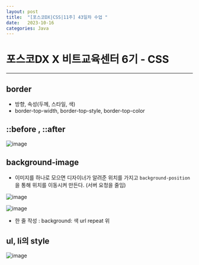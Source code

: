 ```yaml
---
layout: post
title:  "[포스코DX|CSS|11주] 43일차 수업 "
date:   2023-10-16
categories: Java
---
```


# 포스코DX X 비트교육센터 6기 - CSS

---

## border

- 방향, 속성(두께, 스타일, 색)
- border-top-width, border-top-style, border-top-color

## ::before , ::after

![image](https://github.com/talkingOrange/talkingOrange.github.io/assets/88815795/895b68fc-68e7-4bce-8cc6-c269378d4e60)



## background-image

- 이미지를 하나로 모으면 디자이너가 알려준 위치를 가지고 `background-position`을 통해 위치를 이동시켜 만든다. (서버 요청을 줄임)

![image](https://github.com/talkingOrange/talkingOrange.github.io/assets/88815795/1f5fa0f4-5537-4097-9946-70648e302932)


![image](https://github.com/talkingOrange/talkingOrange.github.io/assets/88815795/c3f5a83a-d2fe-4f49-b44f-aefb23d93fcf)

- 한 줄 작성 : background: 색 url repeat 위

## ul, li의 style

![image](https://github.com/talkingOrange/talkingOrange.github.io/assets/88815795/0fa9e2da-3f1e-4b81-9ffc-e2353f7ff46b)

